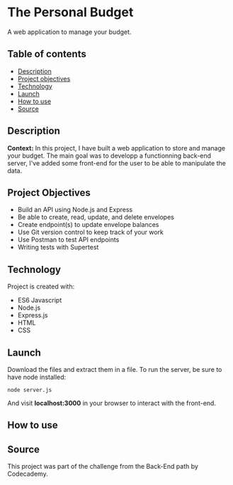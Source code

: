 # The Personal Budget
A web application to manage your budget.

## Table of contents
* [Description](#description)
* [Project objectives](#objectives)
* [Technology](#technology)
* [Launch](#launch)
* [How to use](*how-to-use)
* [Source](#source)

## Description
**Context:** In this project, I have built a web application to store and manage your budget. 
The main goal was to developp a functionning back-end server, I've added some front-end for the user to be able to manipulate the data.

## Project Objectives

 - Build an API using Node.js and Express
 - Be able to create, read, update, and delete envelopes
 - Create endpoint(s) to update envelope balances
 - Use Git version control to keep track of your work
 - Use Postman to test API endpoints
 - Writing tests with Supertest 

## Technology
Project is created with:
 - ES6 Javascript
 - Node.js
 - Express.js
 - HTML
 - CSS
 
## Launch
Download the files and extract them in a file.
To run the server, be sure to have node installed: 
```
node server.js
```
And visit **localhost:3000** in your browser to interact with the front-end.

## How to use


## Source
This project was part of the challenge from the Back-End path by Codecademy. 
